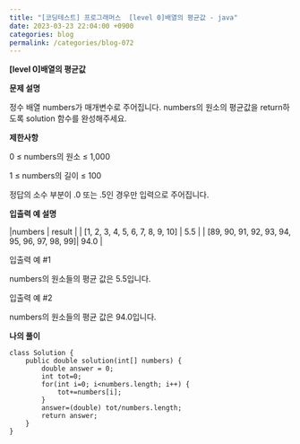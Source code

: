 ```yaml
---
title: "[코딩테스트] 프로그래머스  [level 0]배열의 평균값 - java"
date: 2023-03-23 22:04:00 +0900
categories: blog
permalink: /categories/blog-072
---
```



**[level 0]배열의 평균값**



**문제 설명**

정수 배열 numbers가 매개변수로 주어집니다. numbers의 원소의 평균값을 return하도록 solution 함수를 완성해주세요.



**제한사항**

0 ≤ numbers의 원소 ≤ 1,000

1 ≤ numbers의 길이 ≤ 100

정답의 소수 부분이 .0 또는 .5인 경우만 입력으로 주어집니다.



**입출력 예 설명**

|numbers | result |
| [1, 2, 3, 4, 5, 6, 7, 8, 9, 10] |  5.5 |
| [89, 90, 91, 92, 93, 94, 95, 96, 97, 98, 99]| 94.0 |




입출력 예 #1

numbers의 원소들의 평균 값은 5.5입니다.

입출력 예 #2

numbers의 원소들의 평균 값은 94.0입니다.

**나의 풀이**

```
class Solution {
    public double solution(int[] numbers) {
        double answer = 0;
        int tot=0;
        for(int i=0; i<numbers.length; i++) {   
            tot+=numbers[i]; 
        }
        answer=(double) tot/numbers.length;
        return answer;
    }
}

```


